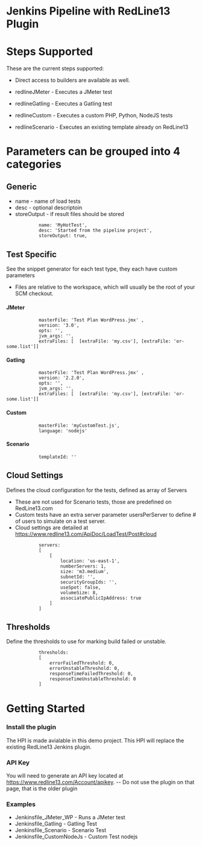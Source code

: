 # Jenkins Pipeline with RedLine13 Plugin

# Steps Supported
These are the current steps supported: 
- Direct access to builders are available as well.

- redlineJMeter - Executes a JMeter test
- redlineGatling - Executes a Gatling test
- redlineCustom - Executes a custom PHP, Python, NodeJS tests
- redlineScenario - Executes an existing template already on RedLine13

# Parameters can be grouped into 4 categories

## Generic 
- name - name of load tests
- desc - optional descriptoin
- storeOutput - if result files should be stored
```
            name: 'MyHotTest', 
            desc: 'Started from the pipeline project', 
            storeOutput: true,
```

## Test Specific
See the snippet generator for each test type, they each have custom parameters
- Files are relative to the workspace, which will usually be the root of your SCM checkout.

#### JMeter
```
            masterFile: 'Test Plan WordPress.jmx' , 
            version: '3.0',
            opts: '',
            jvm_args: '',
            extraFiles: [  [extraFile: 'my.csv'], [extraFile: 'or-some.list']]
```

#### Gatling
```
            masterFile: 'Test Plan WordPress.jmx' , 
            version: '2.2.0',
            opts: '',
            jvm_args: '',
            extraFiles: [  [extraFile: 'my.csv'], [extraFile: 'or-some.list']]
```

#### Custom
```
            masterFile: 'myCustomTest.js',
            language: 'nodejs'
```

#### Scenario
```
            templateId: ''
```

## Cloud Settings
Defines the cloud configuration for the tests, defined as array of Servers
- These are not used for Scenario tests, those are predefined on RedLine13.com
- Custom tests have an extra server parameter usersPerServer to define # of users to simulate on a test server.
- Cloud settings are detailed at https://www.redline13.com/ApiDoc/LoadTest/Post#cloud
```
            servers: 
            [
                [
                    location: 'us-east-1', 
                    numberServers: 1,
                    size: 'm3.medium', 
                    subnetId: '', 
                    securityGroupIds: '', 
                    useSpot: false, 
                    volumeSize: 8,
                    associatePublicIpAddress: true
                ]
            ]
```

## Thresholds
Define the thresholds to use for marking build failed or unstable.
```
            thresholds: 
            [
                errorFailedThreshold: 0, 
                errorUnstableThreshold: 0, 
                responseTimeFailedThreshold: 0, 
                responseTimeUnstableThreshold: 0
            ]
```

# Getting Started
### Install the plugin
The HPI is made avialable in this demo project.  This HPI will replace the existing RedLine13 Jenkins plugin.

### API Key
You will need to generate an API key located at https://www.redline13.com/Account/apikey.
-- Do not use the plugin on that page, that is the older plugin

### Examples
* Jenkinsfile_JMeter_WP - Runs a JMeter test 
* Jenkinsfile_Gatling - Gatling Test
* Jenkinsfile_Scenario - Scenario Test
* Jenkinsfile_CustomNodeJs - Custom Test nodejs

